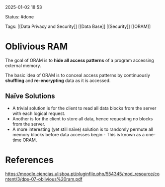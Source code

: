 2025-01-02 18:53

Status: #done 

Tags: [[Data Privacy and Security]] [[Data Base]] [[Security]] [[ORAM]]

# Oblivious RAM

The goal of ORAM is to **hide all access patterns** of a program accessing external memory.

The basic idea of ORAM is to conceal access patterns by continuously **shuffling** and **re-encrypting** data as it is accessed.

## Naïve Solutions

- A trivial solution is for the client to read all data blocks from the server with each logical request.
- Another is for the client to store all data, hence requesting no blocks from the server.
- A more interesting (yet still naïve) solution is to randomly permute all memory blocks before data accesses begin - This is known as a one-time ORAM.

# References

https://moodle.ciencias.ulisboa.pt/pluginfile.php/554345/mod_resource/content/3/dps-07-oblivious%20ram.pdf